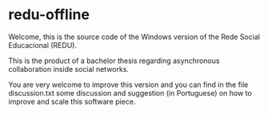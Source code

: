 redu-offline
============
Welcome, this is the source code of the Windows version of the Rede Social Educacional (REDU).

This is the product of a bachelor thesis regarding asynchronous collaboration inside social networks.

You are very welcome to improve this version and you can find in the file discussion.txt some discussion and suggestion (in Portuguese) on how to improve and scale this software piece.